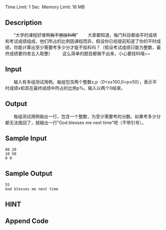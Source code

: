 # 
Time Limit: 1 Sec  Memory Limit: 16 MB


## Description
       “大学的课程好难啊~~我不想挂科啊~~”
       大家都知道，每门科目都由平时成绩和考试成绩组成，他们所占的比例因课程而异，假设你已经提前知道了你的平时成绩，你能计算出至少需要考多少分才能不挂科吗？（假设考试成绩只能为整数，最终成绩要四舍五入取整）
       这么简单的题目都做不出来，小心要挂科哦~~


## Input
       输入有多组测试用例。每组包含两个整数x,p（0<x≤100,0<p≤50），表示平时成绩x和其在最终成绩中所占的比例p%。输入以两个0结束。


## Output
       每组测试用例输出一行，包含一个整数，为至少需要考的分数。如果考多少分都无法挽回了，就输出一行”God blesses me next time”吧（不带引号）。


## Sample Input
```
80 20
10 50
0 0

```
## Sample Output
```
55
God blesses me next time

```

## HINT


## Append Code

